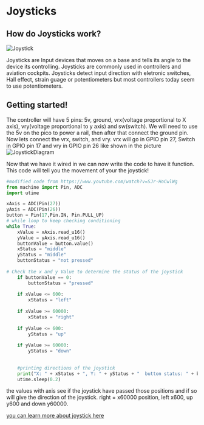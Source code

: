 # Joysticks

## How do Joysticks work?

![Joystick](https://m.media-amazon.com/images/I/71KNhxKbNBL._AC_SX425_.jpg)
  
  Joysticks are Input devices that moves on a base and tells its angle to the device its controlling.
  Joysticks are commonly used in controllers and aviation cockpits. Joysticks detect input direction
  with eletronic switches, Hall effect, strain guage or potentiometers but most controllers today seem to use
  potentiometers.

## Getting started!

The controller will have 5 pins: 5v, ground, vrx(voltage proportional to X axis), vry(voltage proportional to y axis) and sw(switch). We will need to use the 5v on the pico to power a rail, then after that connect 
the ground pin. Now lets connect the vrx, switch, and vry. vrx will go in GPIO pin 27, Switch in GPIO pin 17 and vry in GPIO pin 26 like shown in the picture 
![JoystickDiagram](https://github.com/javaplus/PicoProjects/blob/main/images/joystick%202_bb.png?raw=true)  

Now that we have it wired in we can now write the code to have it function. This code will tell you the movement of your the joystick!

```python
#modified code from https://www.youtube.com/watch?v=SJr-HoCwlWg
from machine import Pin, ADC
import utime

xAxis = ADC(Pin(27))
yAxis = ADC(Pin(26))
button = Pin(17,Pin.IN, Pin.PULL_UP)
# while loop to keep checking conditioning
while True:
    xValue = xAxis.read_u16()
    yValue = yAxis.read_u16()
    buttonValue = button.value()
    xStatus = "middle"
    yStatus = "middle"
    buttonStatus = "not pressed"
    
# Check the x and y Value to determine the status of the joystick
    if buttonValue == 0:
        buttonStatus = "pressed"
        
    if xValue <= 600:
        xStatus = "left"
        
    if xValue >= 60000:
        xStatus = "right"
        
    if yValue <= 600:
        yStatus = "up"
        
    if yValue >= 60000:
        yStatus = "down"
        
   
    #printing directions of the joystick
    print("X: " + xStatus + ", Y: " + yStatus + "  button status: " + buttonStatus)
    utime.sleep(0.2)
```
 
the values with axis see if the joystick have passed those positions and if so will give the direction of the joystick. right = x60000 position, left x600, up y600 and down y60000.
    
 [you can learn more about joystick here](https://lastminuteengineers.com/joystick-interfacing-arduino-processing/)

